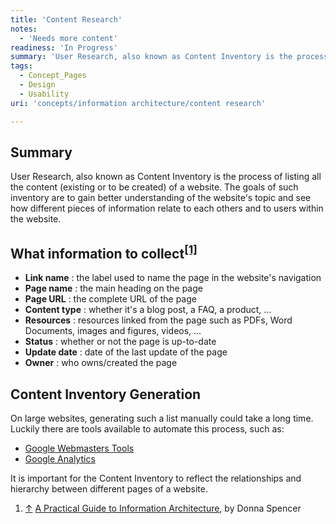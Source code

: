```yaml
---
title: 'Content Research'
notes:
  - 'Needs more content'
readiness: 'In Progress'
summary: 'User Research, also known as Content Inventory is the process of listing all the content (existing or to be created) of a website. The goals of such inventory are to gain better understanding of the website''s topic and see how different pieces of information relate to each others and to users within the website.'
tags:
  - Concept_Pages
  - Design
  - Usability
uri: 'concepts/information architecture/content research'

---
```

## Summary

User Research, also known as Content Inventory is the process of listing all the content (existing or to be created) of a website. The goals of such inventory are to gain better understanding of the website's topic and see how different pieces of information relate to each others and to users within the website.

## What information to collect<sup>[[1]](#cite_note-info-to-collect-1)</sup>

-   **Link name** : the label used to name the page in the website's navigation
-   **Page name** : the main heading on the page
-   **Page URL** : the complete URL of the page
-   **Content type** : whether it's a blog post, a FAQ, a product, ...
-   **Resources** : resources linked from the page such as PDFs, Word Documents, images and figures, videos, ...
-   **Status** : whether or not the page is up-to-date
-   **Update date** : date of the last update of the page
-   **Owner** : who owns/created the page

## Content Inventory Generation

On large websites, generating such a list manually could take a long time. Luckily there are tools available to automate this process, such as:

-   [Google Webmasters Tools](https://www.google.com/webmasters/tools/home)
-   [Google Analytics](https://www.google.com/analytics/web/)

It is important for the Content Inventory to reflect the relationships and hierarchy between different pages of a website.

1.  <span class="mw-cite-backlink">[↑](#cite_ref-info-to-collect_1-0)</span> <span class="reference-text">[A Practical Guide to Information Architecture](http://www.fivesimplesteps.com/products/a-practical-guide-to-information-architecture), by Donna Spencer</span>
